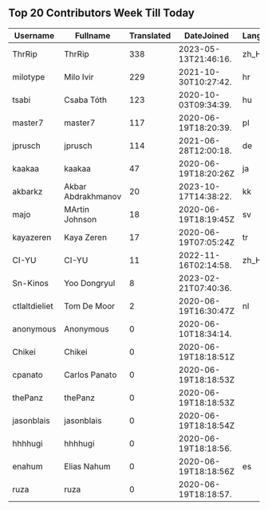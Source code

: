 ## Top 20 Contributors Week Till Today ##
|Username|Fullname|Translated|DateJoined|Language|
|--------|--------|----------|----------|-------|
|ThrRip|ThrRip|338|2023-05-13T21:46:16.|zh_Hans|
|milotype|Milo Ivir|229|2021-10-30T10:27:42.|hr|
|tsabi|Csaba Tóth|123|2020-10-03T09:34:39.|hu|
|master7|master7|117|2020-06-19T18:20:39.|pl|
|jprusch|jprusch|114|2021-06-28T12:00:18.|de|
|kaakaa|kaakaa|47|2020-06-19T18:20:26Z|ja|
|akbarkz|Akbar Abdrakhmanov|20|2023-10-17T14:38:22.|kk|
|majo|MArtin Johnson|18|2020-06-19T18:19:45Z|sv|
|kayazeren|Kaya Zeren|17|2020-06-19T07:05:24Z|tr|
|CI-YU|CI-YU|11|2022-11-16T02:14:58.|zh_Hant|
|Sn-Kinos|Yoo Dongryul|8|2023-02-21T07:40:36.||
|ctlaltdieliet|Tom De Moor|2|2020-06-19T16:30:47Z|nl|
|anonymous|Anonymous|0|2020-06-10T18:34:14.||
|Chikei|Chikei|0|2020-06-19T18:18:51Z||
|cpanato|Carlos Panato|0|2020-06-19T18:18:53Z||
|thePanz|thePanz|0|2020-06-19T18:18:53Z||
|jasonblais|jasonblais|0|2020-06-19T18:18:54Z||
|hhhhugi|hhhhugi|0|2020-06-19T18:18:56.||
|enahum|Elias  Nahum|0|2020-06-19T18:18:56Z|es|
|ruza|ruza|0|2020-06-19T18:18:57.||
